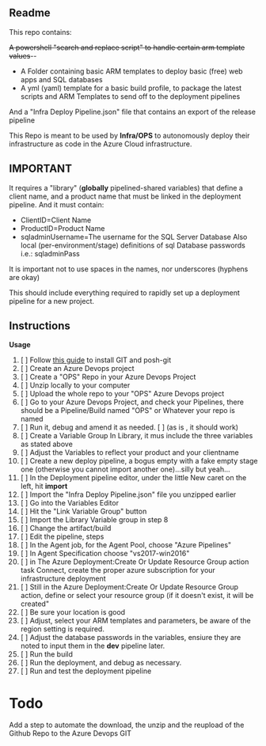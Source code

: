 ## Readme

This repo contains: 

 ~~A powershell "search and replace script" to handle certain arm template values~~-- 
 - A Folder containing basic ARM templates to deploy basic (free) web apps and SQL databases
 - A yml (yaml) template for a basic build profile, to package the latest scripts and ARM Templates to send off to the deployment pipelines

And a "Infra Deploy Pipeline.json" file that contains an export of the release pipeline

This Repo is meant to be used by **Infra/OPS** to autonomously deploy their infrastructure as code in the Azure Cloud infrastructure.

## IMPORTANT
It requires a "library" (**globally** pipelined-shared variables) that define a client name, and a product name that must be linked in the deployment pipeline. And it must contain:
 - ClientID=Client Name 
 - ProductID=Product Name
 - sqladminUsername=The username for the SQL Server Database
Also local (per-environment/stage) definitions of sql Database passwords
i.e.: sqladminPass

It is important not to use spaces in the names, nor underscores (hyphens are okay)

This should include everything required to rapidly set up a deployment pipeline for a new project.

## Instructions


**Usage** 
1. [ ] Follow [this guide](https://www.develves.net/blogs/asd/articles/using-git-with-powershell-on-windows-10/) to install GIT and posh-git
2. [ ] Create an Azure Devops project
3. [ ] Create a "OPS" Repo in your Azure Devops Project
4. [ ] Unzip locally to your computer
5. [ ] Upload the whole repo to your "OPS" Azure Devops project
6. [ ] Go to your Azure Devops Project, and check your Pipelines, there should be a Pipeline/Build named "OPS" or Whatever your repo is named
7. [ ] Run it, debug and amend it as needed. [ ] (as is , it should work)
8. [ ] Create a Variable Group In Library, it mus include the three variables as stated above
9. [ ] Adjust the Variables to reflect your product and your clientname
10. [ ] Create a new deploy pipeline, a bogus empty with a fake empty stage one (otherwise you cannot import another one)...silly but yeah...
11. [ ] In the Deployment pipeline editor, under the little New caret on the left, hit **import**
12. [ ] Import the "Infra Deploy Pipeline.json" file you unzipped earlier
13. [ ] Go into the Variables Editor
14. [ ] Hit the "Link Variable Group" button
15. [ ] Import the Library Variable group in step 8
16. [ ] Change the artifact/build
17. [ ] Edit the pipeline, steps
18. [ ] In the Agent job, for the Agent Pool, choose "Azure Pipelines"
19. [ ] In Agent Specification choose "vs2017-win2016"
20. [ ] in The Azure Deployment:Create Or Update Resource Group action task Connect, create the proper azure subscription for your infrastructure deployment
21. [ ] Still in the Azure Deployment:Create Or Update Resource Group action, define or select your resource group (if it doesn't exist, it will be created"
22. [ ] Be sure your location is good
23. [ ] Adjust, select your ARM templates and parameters, be aware of the region setting is required.
24. [ ] Adjust the database passwords in the variables, ensiure they are noted to input them in the **dev** pipeline later.
25. [ ] Run the build
26. [ ] Run the deployment, and debug as necessary.
27. [ ] Run and test the deployment pipeline

# Todo
Add a step to automate the download, the unzip and the reupload of the Github Repo to the Azure Devops GIT


